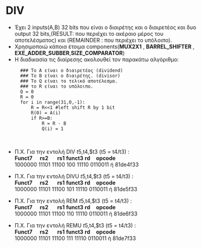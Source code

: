 # DIV
* Έχει 2 inputs(A,B) 32 bits που είναι ο διαιρέτης και ο διαιρετέος και δυο output 32 bits,(RESULT: που περιέχει το ακέραιο μέρος του αποτελέσματος) και (REMAINDER : που περιέχει το υπόλοιπο).
* Χρησιμοποιώ κάποια έτοιμα components(**MUX2X1** , **BARREL_SHIFTER** , **EXE_ADDER_SUBBER**,**SIZE_COMPARATOR**)
* Η διαδικασία τις διαίρεσης ακολουθεί τον παρακάτω αλγόριθμο:
    <pre><code>  ### Το A είναι ο διαιρετέος (dividend)
    ### Το Β είναι ο διαιρέτης. (divisor)
    ### Το Q είναι το τελικό αποτέλεσμα.
    ### το R είναι το υπόλοιπο.
    Q = 0
    R = 0
    for i in range(31,0,-1):
        R = R<<1 #left shift R by 1 bit
        R(0) = A(i)
        if R>=B:
            R = R - B
            Q(i) = 1</code></pre>
<br>

* Π.Χ. Για την εντολή DIV $t5,$t4,$t3 (t5 = t4/t3) :\
**Funct7** &nbsp; &nbsp; **rs2** &nbsp; &nbsp; &nbsp;**rs1** **funct3** **rd** &nbsp; &nbsp;**opcode** \
1000000 11101 11100 100 11110 0110011 ή 81de4f33

* Π.Χ. Για την εντολή DIVU $t5,$t4,$t3 (t5 = t4/t3) :\
**Funct7** &nbsp; &nbsp; **rs2** &nbsp; &nbsp; &nbsp;**rs1** **funct3** **rd** &nbsp; &nbsp;**opcode** \
1000000 11101 11100 101 11110 0110011 ή 81de5f33

* Π.Χ. Για την εντολή REM $t5,$t4,$t3 (t5 = t4/t3) :\
**Funct7** &nbsp; &nbsp; **rs2** &nbsp; &nbsp; &nbsp;**rs1** **funct3** **rd** &nbsp; &nbsp;**opcode** \
1000000 11101 11100 110 11110 0110011 ή 81de6f33

* Π.Χ. Για την εντολή REMU $t5,$t4,$t3 (t5 = t4/t3) :\
**Funct7** &nbsp; &nbsp; **rs2** &nbsp; &nbsp; &nbsp;**rs1** **funct3** **rd** &nbsp; &nbsp;**opcode** \
1000000 11101 11100 111 11110 0110011 ή 81de7f33